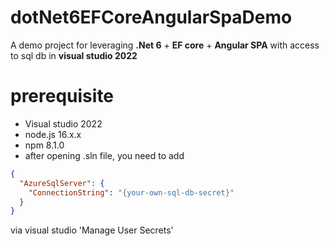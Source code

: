 # dotNet6EFCoreAngularSpaDemo
A demo project for leveraging **.Net 6** + **EF core** + **Angular SPA** with access to sql db in **visual studio 2022**

# prerequisite
- Visual studio 2022
- node.js 16.x.x
 - npm 8.1.0
- after opening .sln file, you need to add
```json
{
  "AzureSqlServer": {
    "ConnectionString": "{your-own-sql-db-secret}"
  }
}
```
via visual studio 'Manage User Secrets'
